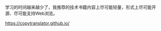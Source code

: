 学习的时间越来越少了，我推荐的技术书籍内容上尽可能轻量，形式上尽可能开源、尽可能支持Web浏览。

https://copytranslator.github.io/
<!--
| 书名                    | 领域    | 说明                               |
| ----------------------- | ------ | --------------------------------- |
| [OSTEP](https://pages.cs.wisc.edu/~remzi/OSTEP/)                 | 操作系统 | PDF, 自学操作系统的最好书籍          |
| [Crafting interpreters](http://www.craftinginterpreters.com/) | 编译原理 | PDF，[代码](https://github.com/munificent/craftinginterpreters)                        |
| [手撸解释器教程](https://readonly.link/books/https://raw.githubusercontent.com/GuoYaxiang/craftinginterpreters_zh/main/book.json)          | 编译原理 | Web, 上面书籍的中译版, 而且中英文都提供 |
| [动手学深度学习](https://zh-v2.d2l.ai/index.html)          | 深度学习 | all                                |
-->